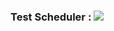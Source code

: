 ### Test Scheduler : [![](https://app.cloudqa.io/Recoder/SuiteBadge/333?token=7oeRbqjBlBsLWAs1agRNx%2BYGT%2B2FMtMLPaH1o4xaLmE%3D)](https://google.com)
